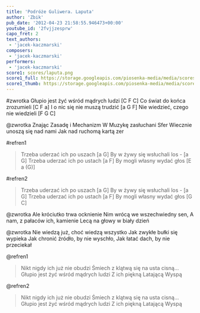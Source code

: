 ```yaml
---
title: 'Podróże Guliwera. Laputa'
author: 'Zbik'
pub_date: '2012-04-23 21:58:55.946473+00:00'
youtube_id: '2fvjjzesprw'
capo_fret: 2
text_authors:
 - 'jacek-kaczmarski'
composers:
 - 'jacek-kaczmarski'
performers:
 - 'jacek-kaczmarski'
score1: scores/laputa.png
score1_full: https://storage.googleapis.com/piosenka-media/media/scores/laputa.png
score1_thumb: https://storage.googleapis.com/piosenka-media/media/scores/laputa.png.180x0_q85_upscale.jpg
---
```


#zwrotka
Głupio jest żyć wśród mądrych ludzi [C F C]
Co świat do końca zrozumieli [C F a]
I o nic się nie muszą trudzić [a G F]
Nie wiedzieć, czego nie wiedzieli [F G C]

@zwrotka
Znając Zasadę i Mechanizm
W Muzykę zasłuchani Sfer
Wiecznie unoszą się nad nami
Jak nad ruchomą kartą zer

#refren1
>Trzeba uderzać ich po uszach [a G]
>By w żywy się wsłuchali los - [a G]
>Trzeba uderzać ich po ustach [a F]
>By mogli własny wydać głos [E a (G)]

#refren2
>Trzeba uderzać ich po uszach [a G]
>By w żywy się wsłuchali los - [a G]
>Trzeba uderzać ich po ustach [a F]
>By mogli własny wydać głos [G C]

@zwrotka
Ale króciutko trwa ocknienie
Nim wrócą we wszechwiedny sen,
A nam, z pałaców ich, kamienie
Lecą na głowy w biały dzień

@zwrotka
Nie wiedzą już, choć wiedzą wszystko
Jak zwykłe bułki się wypieka
Jak chronić źródło, by nie wyschło,
Jak łatać dach, by nie przeciekał

@refren1
>Nikt nigdy ich już nie obudzi
>Śmiech z klątwą się na usta cisną...
>Głupio jest żyć wśród mądrych ludzi
>Z ich piękną Latającą Wyspą

@refren2
>Nikt nigdy ich już nie obudzi
>Śmiech z klątwą się na usta cisną...
>Głupio jest żyć wśród mądrych ludzi
>Z ich piękną Latającą Wyspą